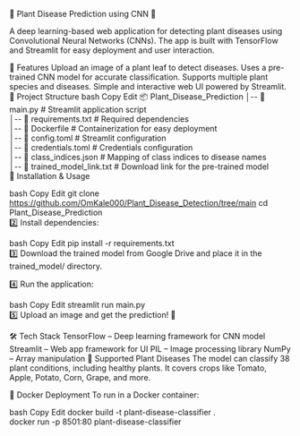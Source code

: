 🌿 Plant Disease Prediction using CNN 🌱

A deep learning-based web application for detecting plant diseases using Convolutional Neural Networks (CNNs). The app is built with TensorFlow and Streamlit for easy deployment and user interaction.

🚀 Features
Upload an image of a plant leaf to detect diseases.
Uses a pre-trained CNN model for accurate classification.
Supports multiple plant species and diseases.
Simple and interactive web UI powered by Streamlit.
📂 Project Structure
bash
Copy
Edit
📦 Plant_Disease_Prediction
│-- 📜 main.py               # Streamlit application script  
│-- 📜 requirements.txt      # Required dependencies  
│-- 📜 Dockerfile            # Containerization for easy deployment  
│-- 📜 config.toml           # Streamlit configuration  
│-- 📜 credentials.toml      # Credentials configuration  
│-- 📜 class_indices.json    # Mapping of class indices to disease names  
│-- 📜 trained_model_link.txt # Download link for the pre-trained model  
🔧 Installation & Usage

bash
Copy
Edit
git clone https://github.com/OmKale000/Plant_Disease_Detection/tree/main
cd Plant_Disease_Prediction  
2️⃣ Install dependencies:

bash
Copy
Edit
pip install -r requirements.txt  
3️⃣ Download the trained model from Google Drive and place it in the trained_model/ directory.

4️⃣ Run the application:

bash
Copy
Edit
streamlit run main.py  
5️⃣ Upload an image and get the prediction! 🎉

🛠️ Tech Stack
TensorFlow – Deep learning framework for CNN model
Streamlit – Web app framework for UI
PIL – Image processing library
NumPy – Array manipulation
📌 Supported Plant Diseases
The model can classify 38 plant conditions, including healthy plants. It covers crops like Tomato, Apple, Potato, Corn, Grape, and more.

🐳 Docker Deployment
To run in a Docker container:

bash
Copy
Edit
docker build -t plant-disease-classifier .  
docker run -p 8501:80 plant-disease-classifier  
